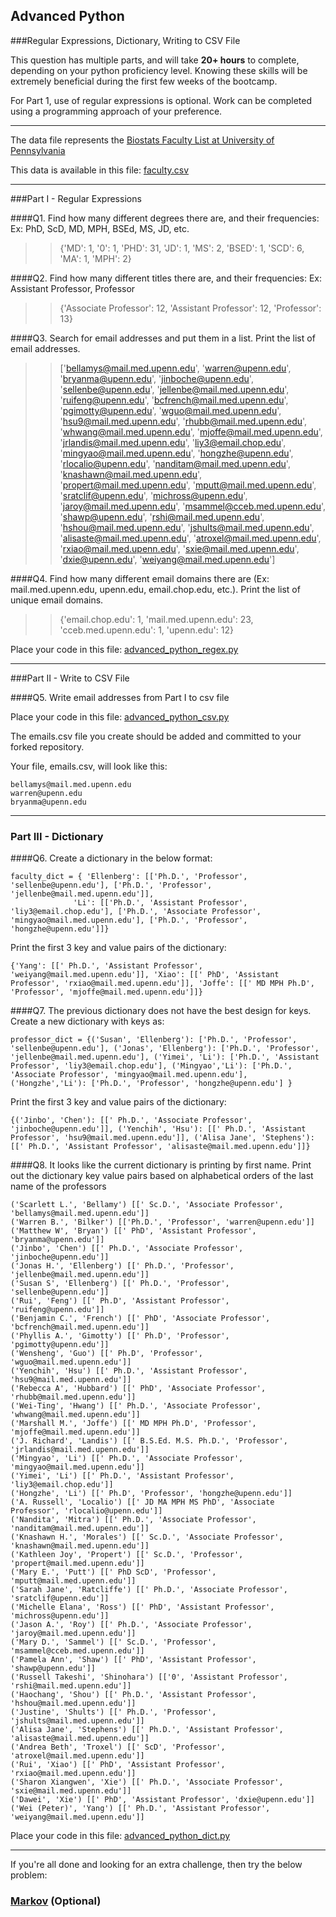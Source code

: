 ## Advanced Python    

###Regular Expressions, Dictionary, Writing to CSV File  

This question has multiple parts, and will take **20+ hours** to complete, depending on your python proficiency level.  Knowing these skills will be extremely beneficial during the first few weeks of the bootcamp.

For Part 1, use of regular expressions is optional.  Work can be completed using a programming approach of your preference. 

---

The data file represents the [Biostats Faculty List at University of Pennsylvania](http://www.med.upenn.edu/cceb/biostat/faculty.shtml)

This data is available in this file:  [faculty.csv](python/faculty.csv)

--- 

###Part I - Regular Expressions  


####Q1. Find how many different degrees there are, and their frequencies: Ex:  PhD, ScD, MD, MPH, BSEd, MS, JD, etc.

>> {'MD': 1, '0': 1, 'PHD': 31, 'JD': 1, 'MS': 2, 'BSED': 1, 'SCD': 6, 'MA': 1, 'MPH': 2}


####Q2. Find how many different titles there are, and their frequencies:  Ex:  Assistant Professor, Professor

>> {'Associate Professor': 12, 'Assistant Professor': 12, 'Professor': 13}


####Q3. Search for email addresses and put them in a list.  Print the list of email addresses.

>> ['bellamys@mail.med.upenn.edu', 'warren@upenn.edu', 'bryanma@upenn.edu', 'jinboche@upenn.edu', 'sellenbe@upenn.edu', 'jellenbe@mail.med.upenn.edu', 'ruifeng@upenn.edu', 'bcfrench@mail.med.upenn.edu', 'pgimotty@upenn.edu', 'wguo@mail.med.upenn.edu', 'hsu9@mail.med.upenn.edu', 'rhubb@mail.med.upenn.edu', 'whwang@mail.med.upenn.edu', 'mjoffe@mail.med.upenn.edu', 'jrlandis@mail.med.upenn.edu', 'liy3@email.chop.edu', 'mingyao@mail.med.upenn.edu', 'hongzhe@upenn.edu', 'rlocalio@upenn.edu', 'nanditam@mail.med.upenn.edu', 'knashawn@mail.med.upenn.edu', 'propert@mail.med.upenn.edu', 'mputt@mail.med.upenn.edu', 'sratclif@upenn.edu', 'michross@upenn.edu', 'jaroy@mail.med.upenn.edu', 'msammel@cceb.med.upenn.edu', 'shawp@upenn.edu', 'rshi@mail.med.upenn.edu', 'hshou@mail.med.upenn.edu', 'jshults@mail.med.upenn.edu', 'alisaste@mail.med.upenn.edu', 'atroxel@mail.med.upenn.edu', 'rxiao@mail.med.upenn.edu', 'sxie@mail.med.upenn.edu', 'dxie@upenn.edu', 'weiyang@mail.med.upenn.edu']


####Q4. Find how many different email domains there are (Ex:  mail.med.upenn.edu, upenn.edu, email.chop.edu, etc.).  Print the list of unique email domains.

>> {'email.chop.edu': 1, 'mail.med.upenn.edu': 23, 'cceb.med.upenn.edu': 1, 'upenn.edu': 12}

Place your code in this file: [advanced_python_regex.py](python/advanced_python_regex.py)

---

###Part II - Write to CSV File

####Q5.  Write email addresses from Part I to csv file

Place your code in this file: [advanced_python_csv.py](python/advanced_python_csv.py)

The emails.csv file you create should be added and committed to your forked repository.

Your file, emails.csv, will look like this:
```
bellamys@mail.med.upenn.edu
warren@upenn.edu
bryanma@upenn.edu
```

---

### Part III - Dictionary

####Q6.  Create a dictionary in the below format:
```
faculty_dict = { 'Ellenberg': [['Ph.D.', 'Professor', 'sellenbe@upenn.edu'], ['Ph.D.', 'Professor', 'jellenbe@mail.med.upenn.edu']],
              'Li': [['Ph.D.', 'Assistant Professor', 'liy3@email.chop.edu'], ['Ph.D.', 'Associate Professor', 'mingyao@mail.med.upenn.edu'], ['Ph.D.', 'Professor', 'hongzhe@upenn.edu']]}
```
Print the first 3 key and value pairs of the dictionary:

```
{'Yang': [[' Ph.D.', 'Assistant Professor', 'weiyang@mail.med.upenn.edu']], 'Xiao': [[' PhD', 'Assistant Professor', 'rxiao@mail.med.upenn.edu']], 'Joffe': [[' MD MPH Ph.D', 'Professor', 'mjoffe@mail.med.upenn.edu']]}
```

####Q7.  The previous dictionary does not have the best design for keys.  Create a new dictionary with keys as:

```
professor_dict = {('Susan', 'Ellenberg'): ['Ph.D.', 'Professor', 'sellenbe@upenn.edu'], ('Jonas', 'Ellenberg'): ['Ph.D.', 'Professor', 'jellenbe@mail.med.upenn.edu'], ('Yimei', 'Li'): ['Ph.D.', 'Assistant Professor', 'liy3@email.chop.edu'], ('Mingyao','Li'): ['Ph.D.', 'Associate Professor', 'mingyao@mail.med.upenn.edu'], ('Hongzhe','Li'): ['Ph.D.', 'Professor', 'hongzhe@upenn.edu'] }
```

Print the first 3 key and value pairs of the dictionary:

```
{('Jinbo', 'Chen'): [[' Ph.D.', 'Associate Professor', 'jinboche@upenn.edu']], ('Yenchih', 'Hsu'): [[' Ph.D.', 'Assistant Professor', 'hsu9@mail.med.upenn.edu']], ('Alisa Jane', 'Stephens'): [[' Ph.D.', 'Assistant Professor', 'alisaste@mail.med.upenn.edu']]}
```

####Q8.  It looks like the current dictionary is printing by first name.  Print out the dictionary key value pairs based on alphabetical orders of the last name of the professors

```
('Scarlett L.', 'Bellamy') [[' Sc.D.', 'Associate Professor', 'bellamys@mail.med.upenn.edu']]
('Warren B.', 'Bilker') [['Ph.D.', 'Professor', 'warren@upenn.edu']]
('Matthew W', 'Bryan') [[' PhD', 'Assistant Professor', 'bryanma@upenn.edu']]
('Jinbo', 'Chen') [[' Ph.D.', 'Associate Professor', 'jinboche@upenn.edu']]
('Jonas H.', 'Ellenberg') [[' Ph.D.', 'Professor', 'jellenbe@mail.med.upenn.edu']]
('Susan S', 'Ellenberg') [[' Ph.D.', 'Professor', 'sellenbe@upenn.edu']]
('Rui', 'Feng') [[' Ph.D', 'Assistant Professor', 'ruifeng@upenn.edu']]
('Benjamin C.', 'French') [[' PhD', 'Associate Professor', 'bcfrench@mail.med.upenn.edu']]
('Phyllis A.', 'Gimotty') [[' Ph.D', 'Professor', 'pgimotty@upenn.edu']]
('Wensheng', 'Guo') [[' Ph.D', 'Professor', 'wguo@mail.med.upenn.edu']]
('Yenchih', 'Hsu') [[' Ph.D.', 'Assistant Professor', 'hsu9@mail.med.upenn.edu']]
('Rebecca A', 'Hubbard') [[' PhD', 'Associate Professor', 'rhubb@mail.med.upenn.edu']]
('Wei-Ting', 'Hwang') [[' Ph.D.', 'Associate Professor', 'whwang@mail.med.upenn.edu']]
('Marshall M.', 'Joffe') [[' MD MPH Ph.D', 'Professor', 'mjoffe@mail.med.upenn.edu']]
('J. Richard', 'Landis') [[' B.S.Ed. M.S. Ph.D.', 'Professor', 'jrlandis@mail.med.upenn.edu']]
('Mingyao', 'Li') [[' Ph.D.', 'Associate Professor', 'mingyao@mail.med.upenn.edu']]
('Yimei', 'Li') [[' Ph.D.', 'Assistant Professor', 'liy3@email.chop.edu']]
('Hongzhe', 'Li') [[' Ph.D', 'Professor', 'hongzhe@upenn.edu']]
('A. Russell', 'Localio') [[' JD MA MPH MS PhD', 'Associate Professor', 'rlocalio@upenn.edu']]
('Nandita', 'Mitra') [[' Ph.D.', 'Associate Professor', 'nanditam@mail.med.upenn.edu']]
('Knashawn H.', 'Morales') [[' Sc.D.', 'Associate Professor', 'knashawn@mail.med.upenn.edu']]
('Kathleen Joy', 'Propert') [[' Sc.D.', 'Professor', 'propert@mail.med.upenn.edu']]
('Mary E.', 'Putt') [[' PhD ScD', 'Professor', 'mputt@mail.med.upenn.edu']]
('Sarah Jane', 'Ratcliffe') [[' Ph.D.', 'Associate Professor', 'sratclif@upenn.edu']]
('Michelle Elana', 'Ross') [[' PhD', 'Assistant Professor', 'michross@upenn.edu']]
('Jason A.', 'Roy') [[' Ph.D.', 'Associate Professor', 'jaroy@mail.med.upenn.edu']]
('Mary D.', 'Sammel') [[' Sc.D.', 'Professor', 'msammel@cceb.med.upenn.edu']]
('Pamela Ann', 'Shaw') [[' PhD', 'Assistant Professor', 'shawp@upenn.edu']]
('Russell Takeshi', 'Shinohara') [['0', 'Assistant Professor', 'rshi@mail.med.upenn.edu']]
('Haochang', 'Shou') [[' Ph.D.', 'Assistant Professor', 'hshou@mail.med.upenn.edu']]
('Justine', 'Shults') [[' Ph.D.', 'Professor', 'jshults@mail.med.upenn.edu']]
('Alisa Jane', 'Stephens') [[' Ph.D.', 'Assistant Professor', 'alisaste@mail.med.upenn.edu']]
('Andrea Beth', 'Troxel') [[' ScD', 'Professor', 'atroxel@mail.med.upenn.edu']]
('Rui', 'Xiao') [[' PhD', 'Assistant Professor', 'rxiao@mail.med.upenn.edu']]
('Sharon Xiangwen', 'Xie') [[' Ph.D.', 'Associate Professor', 'sxie@mail.med.upenn.edu']]
('Dawei', 'Xie') [[' PhD', 'Assistant Professor', 'dxie@upenn.edu']]
('Wei (Peter)', 'Yang') [[' Ph.D.', 'Assistant Professor', 'weiyang@mail.med.upenn.edu']]
```

Place your code in this file: [advanced_python_dict.py](python/advanced_python_dict.py)

--- 

If you're all done and looking for an extra challenge, then try the below problem:  

### [Markov](python/markov.py) (Optional)


